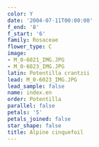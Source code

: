 ```yaml
---
color: Y
date: '2004-07-11T00:00:00'
f_end: '8'
f_start: '6'
family: Rosaceae
flower_type: C
image:
- M_0-6021_IMG.JPG
- M_0-6023_IMG.JPG
latin: Potentilla crantzii
lead: M_0-6023_IMG.JPG
lead_sample: false
name: index.en
order: Potentilla
parallel: false
petals: '5'
petals_joined: false
star_shape: false
title: Alpine cinquefoil
---
```

